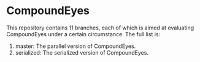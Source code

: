 # CompoundEyes

This repository contains 11 branches, each of which is aimed at evaluating CompoundEyes under a certain circumstance. The full list is:

1. master: The parallel version of CompoundEyes.
2. serialized: The serialized version of CompoundEyes.
